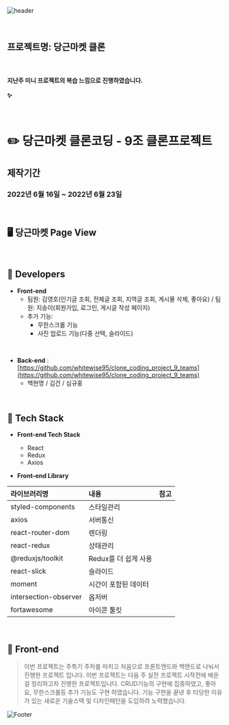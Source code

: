 ![header](https://capsule-render.vercel.app/api?type=slice&color=gradient&height=200&section=header&text=항대숲&fontSize=90&animation=fadeIn&fontAlignY=38&desc=%20&descAlignY=62&descAlign=62)

<br>

## 프로젝트명: 당근마켓 클론 

<br>

#### 지난주 미니 프로젝트의 복습 느낌으로 진행하였습니다. <br><br>✨

<br>


# ✏️ 당근마켓 클론코딩 - 9조 클론프로젝트

## 제작기간
### 2022년 6월 16일 ~ 2022년 6월 23일

<br>

##  🖥️ 당근마켓 Page View
<!-- ![0](https://user-images.githubusercontent.com/68406448/174055364-55559744-d42d-4f2a-ad87-3578f0f35834.gif) -->
<!-- ![1](https://user-images.githubusercontent.com/68406448/174055376-7d8ceb1f-ecf0-4ba2-bfe9-ba009d269a10.gif) -->
<!-- ![2](https://user-images.githubusercontent.com/68406448/174055494-4de0e0f9-a9a6-447c-b89a-848b95bb77a4.gif) -->
<!-- ![3](https://user-images.githubusercontent.com/68406448/174055506-db0340eb-f679-41bf-9898-19f42e03a8d0.gif) -->

<br>

## 🥇 Developers

- **Front-end**
  - 팀원: 김영호(인기글 조회, 전체글 조회, 지역글 조회, 게시물 삭제, 좋아요) / 팀원: 지송이(회원가입, 로그인, 게시글 작성 페이지)
  - 추가 기능: 
    - 무한스크롤 기능
    - 사진 업로드 기능(다중 선택, 슬라이드)

<br>

- **Back-end** :  [https://github.com/whitewise95/clone_coding_project_9_teams](https://github.com/whitewise95/clone_coding_project_9_teams)
  - 백현명 / 김건 / 심규홍

<br>

## 🚀 Tech Stack

- **Front-end Tech Stack**
  - React
  - Redux
  - Axios
   
- **Front-end Library**

| 라이브러리명            | 내용                                    | 참고 |
| :-------------------- | :-------------------------------------- | :--- |
| styled-components     | 스타일관리                               |      |
| axios                 | 서버통신                                |      |
| react-router-dom      | 렌더링                                  |      |
| react-redux           |  상태관리                               |      |
| @reduxjs/toolkit      |  Redux를 더 쉽게 사용                   |      |
| react-slick           |  슬라이드                               |      |
| moment                |  시간이 포함된 데이터                    |      |
| intersection-observer |   옵저버                                |      |
| fortawesome           |    아이콘 툴킷                          |      |

<br>

## 💬 Front-end
> 이번 프로젝트는 주특기 주차를 마치고 처음으로 프론트엔드와 백엔드로 나눠서 진행한 프로젝트 입니다.
> 이번 프로젝트는 다음 주 실전 프로젝트 시작전에 배운 걸 정리하고자 진행한 프로젝트입니다.
> CRUD기능의 구현에 집중하였고, 좋아요, 무한스크롤등 추가 기능도 구현 하였습니다.
> 기능 구현을 끝낸 후 타당한 이유가 있는 새로운 기술스택 및 디자인패턴을 도입하려 노력했습니다.
> 
![Footer](https://capsule-render.vercel.app/api?type=waving&color=gradient&height=200&section=footer)

